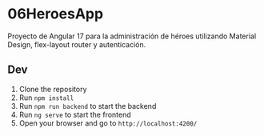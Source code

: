 # 06HeroesApp

Proyecto de Angular 17 para la administración de héroes utilizando Material Design, flex-layout router y autenticación.

## Dev

1. Clone the repository
2. Run `npm install`
3. Run `npm run backend` to start the backend
4. Run `ng serve` to start the frontend
5. Open your browser and go to `http://localhost:4200/`
